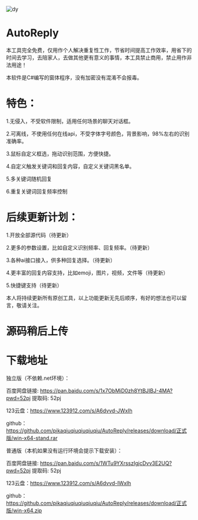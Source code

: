 ![dy](https://github.com/user-attachments/assets/6c92825d-3ada-48e5-8f7c-74af5ca182c0)


# AutoReply
本工具完全免费，仅用作个人解决重复性工作，节省时间提高工作效率，用省下的时间去学习，去陪家人，去做其他更有意义的事情，本工具禁止商用，禁止用作非法用途！

本软件是C#编写的窗体程序，没有加密没有混淆不会报毒。
# 特色：
1.无侵入，不受软件限制，适用任何场景的聊天对话框。

2.可离线，不使用任何在线api，不受字体字号颜色，背景影响，98%左右的识别准确率。

3.鼠标自定义框选，拖动识别范围，方便快捷。

4.自定义触发关键词和回复内容，自定义关键词黑名单。

5.多关键词随机回复

6.重复关键词回复频率控制


# 后续更新计划：
1.开放全部源代码（待更新）

2.更多的参数设置，比如自定义识别频率、回复频率。（待更新）

3.各种ai接口接入，供多种回复选择。（待更新）

4.更丰富的回复内容支持，比如emoji，图片，视频，文件等（待更新）

5.快捷键支持（待更新）

本人将持续更新所有原创工具，以上功能更新无先后顺序，有好的想法也可以留言，敬请关注。

# 源码稍后上传

# 下载地址

独立版（不依赖.net环境）：

百度网盘链接: https://pan.baidu.com/s/1x7ObMiD0zh8YtBJIBJ-4MA?pwd=52pj 提取码: 52pj

123云盘：https://www.123912.com/s/A6dvvd-JWxIh

github：https://github.com/pikaqiuqiuqiuqiuqiu/AutoReply/releases/download/正式版/win-x64-stand.rar

普通版（本机如果没有运行环境会提示下载安装）：

百度网盘链接: https://pan.baidu.com/s/1WTu9YXrsszIgjcDvv3E2UQ?pwd=52pj 提取码: 52pj

123云盘：https://www.123912.com/s/A6dvvd-IWxIh

github：https://github.com/pikaqiuqiuqiuqiuqiu/AutoReply/releases/download/正式版/win-x64.zip
